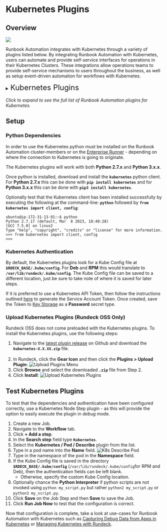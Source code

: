 # Kubernetes Plugins

## Overview

![](/assets/img/kubernetes-icon.png)

Runbook Automation integrates with Kubernetes through a variety of plugins listed below.
By integrating Runbook Automation with Kubernetes, users can automate and provide self-service interfaces for operations in their Kubernetes Clusters.
These integrations allow operations teams to provide self-service mechanisms to users throughout the business, as well as setup event-driven automation for workflows with Kubernetes.

<details><summary> <font size="5">Kubernetes Plugins</font>
</summary>

|Plugin Name| Plugin Type| Description|
|:---------------------------------------------------------|:---------------------------------------------------------:|:---------------------------------------------------------|
|[**Create Deployment**](/manual/jobs/job-plugins/node-steps/kubernetes-deployment-plugins.md#kubernetes-deployment-create)|Node Step|Create a new deployment.|
|[**Delete Deployment**](/manual/jobs/job-plugins/node-steps/kubernetes-deployment-plugins.md#kubernetes-deployment-delete)|Node Step|Delete an existing deployment.|
|[**Deployment Status**](/manual/jobs/job-plugins/node-steps/kubernetes-deployment-plugins.md#kubernetes-deployment-status)|Node Step|Get the status of an existing deployment.|
|[**Update Deployment**](/manual/jobs/job-plugins/node-steps/kubernetes-deployment-plugins.md#kubernetes-deployment-update)|Node Step|Update an existing deployment.|
|[**Waitfor Deployment**](/manual/jobs/job-plugins/node-steps/kubernetes-deployment-plugins.md#kubernetes-deployment-waitfor)|Node Step|Pause workflow until deployment is complete.|
|[**Create Job**](/manual/jobs/job-plugins/node-steps/kubernetes-job-plugins.md#kubernetes-job-create)|Node Step|Create a new Kubernetes job.|
|[**Delete Job**](/manual/jobs/job-plugins/node-steps/kubernetes-job-plugins.md#kubernetes-job-delete)|Node Step|Delete an existing Kubernetes job.|
|[**Re-run Job**](/manual/jobs/job-plugins/node-steps/kubernetes-job-plugins.md#kubernetes-job-re-run)|Node Step|Re-runs an existing Kubernetes job.|
|[**Waitfor Job**](/manual/jobs/job-plugins/node-steps/kubernetes-job-plugins.md#kubernetes-job-waitfor)|Node Step|Pause workflow until Kubernetes job is complete.|
|[**Create Service**](/manual/jobs/job-plugins/node-steps/kubernetes-service-plugins.md#kubernetes-service-create)|Node Step|Create a new Kubernetes service.|
|[**Update Service**](/manual/jobs/job-plugins/node-steps/kubernetes-service-plugins.md#kubernetes-service-update)|Node Step|Update an existing Kubernetes service.|
|[**Delete Service**](/manual/jobs/job-plugins/node-steps/kubernetes-service-plugins.md#kubernetes-service-delete)|Node Step|Delete an existing Kubernetes service.|
|[**Pods Node Source**](/manual/projects/resource-model-sources/kubernetes.md)|Resource Model|Populates node inventory with Kubernetes pods.|
|[**Create Pod**](/manual/jobs/job-plugins/node-steps/kubernetes-pod-plugins.md#kubernetes-pod-create)|Node Step|Create a new Kubernetes pod.|
|[**Delete Pod**](/manual/jobs/job-plugins/node-steps/kubernetes-pod-plugins.md#kubernetes-pod-delete)|Node Step|Delete an existing Kubernetes pod.|
|[**Describe Pod**](/manual/jobs/job-plugins/node-steps/kubernetes-pod-plugins.md#kubernetes-pod-describe)|Node Step|Describe a running Kubernetes pod.|
|[**Execute Command**](/manual/jobs/job-plugins/node-steps/kubernetes-pod-plugins.md#kubernetes-pod-execute-command)|Node Step|Execute a command inside a container in a running pod.|
|[**Execute Script**](/manual/jobs/job-plugins/node-steps/kubernetes-pod-plugins.md#kubernetes-pod-execute-script)|Node Step|Execute a script inside a container in a running pod.|
|[**Pod Logs**](/manual/jobs/job-plugins/node-steps/kubernetes-pod-plugins.md#kubernetes-pod-logs)|Node Step|View the logs of a running pod.|
|[**Waitfor Pod**](/manual/jobs/job-plugins/node-steps/kubernetes-pod-plugins.md#kubernetes-pod-waitfor)|Node Step|Pause workflow until pod is in "ready" state.|
|[**Debug Pod**](/manual/jobs/job-plugins/node-steps/kubernetes-debug-plugins.md#kubernetes-debug-ephemeral-container)|Node Step|Debug a running container inside an existing pod using an ephemeral container.|
|[**Waitfor StatefulSet**](/manual/jobs/job-plugins/node-steps/kubernetes-statefulset-plugins.md#kubernetes-statefulset-waitfor)|Node Step|Pause workflow until StatefulSet has been successfully deployed.|

</details>
<br>
<em>Click to expand to see the full list of Runbook Automation plugins for Kubernetes.</em>

## Setup

### Python Dependencies

In order to use the Kubernetes python must be installed on the Runbook Automation cluster-members or on the [Enterprise Runner](/administration/runner/runner-intro) - depending on where the
connection to Kubernetes is going to originate.  

The Kubernetes plugins will work with both **Python 2.7.x** and **Python 3.x.x**.

Once python is installed, download and install the **`kubernetes`** python client.  For **Python 2.7.x** this can be done with **`pip install kubernetes`** and for **Python 3.x.x** this can be
done with **`pip3 install kubernetes`**.

Optionally test that the Kubernetes client has been installed successfully by executing the following at the command-line: **`python`** followed by **`from kubernetes import client, config`**:

```
ubuntu@ip-172-31-13-91:~$ python
Python 2.7.17 (default, Mar  8 2023, 18:40:28) 
[GCC 7.5.0] on linux2
Type "help", "copyright", "credits" or "license" for more information.
>>> from kubernetes import client, config
>>>
```

### Kubernetes Authentication

By default, the Kubernetes plugins look for a Kube Config file at **`$RDECK_BASE/.kube/config`**.  For **Deb** and **RPM** this would translate to **`/var/lib/rundeck/.kube/config`**.
The Kube Config file can be saved to a different location, just be sure to take note of where it is saved for later steps.

If it is preferred to use a Kubernetes API Token, then follow the instructions outlined [here](https://www.cncf.io/blog/2020/07/31/kubernetes-rbac-101-authentication/) to generate the Service Account Token.
Once created, save the Token to [Key Storage](/manual/system-configs.md#key-storage) as a **Password** secret type.

### Upload Kubernetes Plugins (Rundeck OSS Only)

Rundeck OSS does not come preloaded with the Kubernetes plugins. To install the Kubernetes plugins, use the following steps:

1. Navigate to the [latest plugin release](https://github.com/rundeck-plugins/kubernetes/releases/latest) on Github and download the **`kubernetes-X.X.XX.zip`** file.<br><br>
2. In Rundeck, click the **Gear Icon** and then click the **Plugins > Upload Plugin**:
   ![Upload Plugins Menu](/assets/img/upload-plugins-menu.png)
3. Click **Browse** and select the downloaded **`.zip`** file from Step 2.
4. Click **Install**:
   ![Upload Kubernetes Plugins](/assets/img/upload-k8s-plugins.png)

## Test Kubernetes Plugins

To test that the dependencies and authentication have been configured correctly, use a Kubernetes Node Step plugin - as this will provide the option to easily
execute the plugin in _debug_ mode.

1. Create a new Job.
2. Navigate to the **Workflow** tab.
3. Click **+ Add a step**.
4. In the **Search step** field type **`Kubernetes`**.
5. Select the **Kubernetes / Pod / Describe** plugin from the list.
6. Type in a pod name into the **Name** field.
![K8s Describe Pod](/assets/img/k8s-describe-pod.png)
7. Type in the namespace of the pod in the **Namespace** field.
8. If the Kube Config file is saved in the directory **`$RDECK_BASE/.kube/config`** (`/var/lib/rundeck/.kube/config`for RPM and Deb), then the authentication fields can be left blank.
   * Otherwise, specify the custom Kube Config location.
9. Optionally chance the **Python Interpreter** if python scripts are not invoked using `python my_script.py` but rather `python2 my_script.py` or `python3 my_script.py`.
10. Click **Save** on the Job Step and then **Save** to save the Job.
11. Click **Run Job Now** to test that the configuration is correct.

Now that configuration is complete, take a look at use-cases for Runbook Automation with Kubernetes such as 
[Capturing Debug Data from Apps in Kubernetes](/learning/solutions/automated-diagnostics/examples/k8s-app-debug-capture) 
or [Managing Kubernetes with Rundeck](/learning/howto/how2kube.md#managing-kubernetes-with-rundeck).







